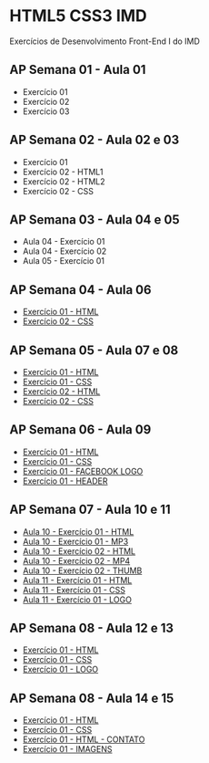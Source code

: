 # HTML5 CSS3 IMD
 Exercícios de Desenvolvimento Front-End I do IMD
 
 ## AP Semana 01 - Aula 01
 * Exercício 01
 * Exercício 02
 * Exercício 03
 
 ## AP Semana 02 - Aula 02 e 03
 * Exercício 01
 * Exercício 02 - HTML1
 * Exercício 02 - HTML2
 * Exercício 02 - CSS

 
 ## AP Semana 03 - Aula 04 e 05
 * Aula 04 - Exercício 01
 * Aula 04 - Exercício 02
 * Aula 05 - Exercício 01
 
 ## AP Semana 04 - Aula 06
 * [Exercício 01 - HTML](https://github.com/felipemadu13/HTML5_CSS3_IMD/blob/3dceb55da26d828a50d7278eb1d1d8df762560de/Atividades_Presenciais/Semana%2004/front_aula_5_ex001_html.html)
 * [Exercício 02 - CSS](https://github.com/felipemadu13/HTML5_CSS3_IMD/blob/3dceb55da26d828a50d7278eb1d1d8df762560de/Atividades_Presenciais/Semana%2004/front_aula_5_ex001_css.css)

 ## AP Semana 05 - Aula 07 e 08
 * [Exercício 01 - HTML](https://github.com/felipemadu13/HTML5_CSS3_IMD/blob/9f1852cedab567b7b42ff4c17dfd10e07ce665d9/Atividades_Presenciais/Semana%2005/front_aula_07_08_ex001.html)
 * [Exercício 01 - CSS](https://github.com/felipemadu13/HTML5_CSS3_IMD/blob/9f1852cedab567b7b42ff4c17dfd10e07ce665d9/Atividades_Presenciais/Semana%2005/front_aula_07_08_ex001.css)
 * [Exercício 02 - HTML](https://github.com/felipemadu13/HTML5_CSS3_IMD/blob/9f1852cedab567b7b42ff4c17dfd10e07ce665d9/Atividades_Presenciais/Semana%2005/front_aula_07_08_ex002.html)
 * [Exercício 02 - CSS](https://github.com/felipemadu13/HTML5_CSS3_IMD/blob/9f1852cedab567b7b42ff4c17dfd10e07ce665d9/Atividades_Presenciais/Semana%2005/front_aula_07_08_ex002.css)
 
 ## AP Semana 06 - Aula 09
 * [Exercício 01 - HTML](https://github.com/felipemadu13/HTML5_CSS3_IMD/blob/965548de49fb1ef8bf3b9c5660f2ca207a71dfcf/Atividades_Presenciais/Semana%2006/front_aula_09_ex001.html)
 * [Exercício 01 - CSS](https://github.com/felipemadu13/HTML5_CSS3_IMD/blob/965548de49fb1ef8bf3b9c5660f2ca207a71dfcf/Atividades_Presenciais/Semana%2006/front_aula_09_ex001.css)
 * [Exercício 01 - FACEBOOK LOGO](https://github.com/felipemadu13/HTML5_CSS3_IMD/blob/965548de49fb1ef8bf3b9c5660f2ca207a71dfcf/Atividades_Presenciais/Semana%2006/front_aula_09_ex001_facebook.png)
 * [Exercício 01 - HEADER](https://github.com/felipemadu13/HTML5_CSS3_IMD/blob/965548de49fb1ef8bf3b9c5660f2ca207a71dfcf/Atividades_Presenciais/Semana%2006/front_aula_09_ex001_header.jpg)
 
  ## AP Semana 07 - Aula 10 e 11
  * [Aula 10 - Exercício 01 - HTML](https://github.com/felipemadu13/HTML5_CSS3_IMD/blob/e94e93cddb7a2f4aa0d03bff022677f1bf72f48b/Atividades_Presenciais/Semana%2007/front_aula_10_ex001.html)
  * [Aula 10 - Exercício 01 - MP3](https://github.com/felipemadu13/HTML5_CSS3_IMD/blob/e94e93cddb7a2f4aa0d03bff022677f1bf72f48b/Atividades_Presenciais/Semana%2007/front_aula_10_ex001.mp3)
  * [Aula 10 - Exercício 02 - HTML](https://github.com/felipemadu13/HTML5_CSS3_IMD/blob/c57bac44ecb7a69f529b7d82505d55fe632e4cec/Atividades_Presenciais/Semana%2007/front_aula_10_ex002.html)
  * [Aula 10 - Exercício 02 - MP4](https://github.com/felipemadu13/HTML5_CSS3_IMD/blob/c57bac44ecb7a69f529b7d82505d55fe632e4cec/Atividades_Presenciais/Semana%2007/front_aula_10_ex002.mp4)
  * [Aula 10 - Exercício 02 - THUMB](https://github.com/felipemadu13/HTML5_CSS3_IMD/blob/c57bac44ecb7a69f529b7d82505d55fe632e4cec/Atividades_Presenciais/Semana%2007/front_aula_10_ex002_thumb.jpg)
  * [Aula 11 - Exercício 01 - HTML](https://github.com/felipemadu13/HTML5_CSS3_IMD/blob/66f696537b10db61e7ec703ad27e6bf96f32d065/Atividades_Presenciais/Semana%2007/front_aula_11_ex001.html)
  * [Aula 11 - Exercício 01 - CSS](https://github.com/felipemadu13/HTML5_CSS3_IMD/blob/66f696537b10db61e7ec703ad27e6bf96f32d065/Atividades_Presenciais/Semana%2007/front_aula_11_ex001.css)
  * [Aula 11 - Exercício 01 - LOGO](https://github.com/felipemadu13/HTML5_CSS3_IMD/blob/66f696537b10db61e7ec703ad27e6bf96f32d065/Atividades_Presenciais/Semana%2007/front_aula_11_ex001_logo.png)
  
 ## AP Semana 08 - Aula 12 e 13
 * [Exercício 01 - HTML](https://github.com/felipemadu13/HTML5_CSS3_IMD/blob/edd5121855fe2c8e27cb81dcba414155368d4ae8/Atividades_Presenciais/Semana%2008/front_aula_12_13_ex001.html)
 * [Exercício 01 - CSS](https://github.com/felipemadu13/HTML5_CSS3_IMD/blob/edd5121855fe2c8e27cb81dcba414155368d4ae8/Atividades_Presenciais/Semana%2008/front_aula_12_13_ex001.css)
 * [Exercício 01 - LOGO](https://github.com/felipemadu13/HTML5_CSS3_IMD/blob/edd5121855fe2c8e27cb81dcba414155368d4ae8/Atividades_Presenciais/Semana%2008/front_aula_12_13_ex001_logo.png)
 
  ## AP Semana 08 - Aula 14 e 15
  * [Exercício 01 - HTML](https://github.com/felipemadu13/HTML5_CSS3_IMD/blob/68b69a54997a0fd43cc221d5c744162ce4972232/Desenvolvimento%20Front-End%20I/Atividades_Presenciais/Semana%2009/front_aula_14_15_ex001.html)
  * [Exercício 01 - CSS](https://github.com/felipemadu13/HTML5_CSS3_IMD/blob/68b69a54997a0fd43cc221d5c744162ce4972232/Desenvolvimento%20Front-End%20I/Atividades_Presenciais/Semana%2009/front_aula_14_15_ex001.css)
  * [Exercício 01 - HTML - CONTATO](https://github.com/felipemadu13/HTML5_CSS3_IMD/blob/68b69a54997a0fd43cc221d5c744162ce4972232/Desenvolvimento%20Front-End%20I/Atividades_Presenciais/Semana%2009/front_aula_14_15_ex001_contato.html)
  * [Exercício 01 - IMAGENS](https://github.com/felipemadu13/HTML5_CSS3_IMD/blob/68b69a54997a0fd43cc221d5c744162ce4972232/Desenvolvimento%20Front-End%20I/Atividades_Presenciais/Semana%2009/imagens.rar)
  
